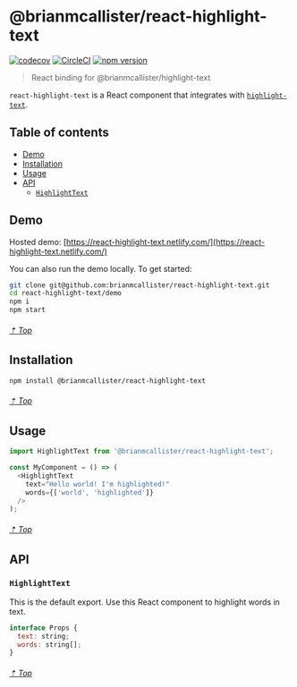 # @brianmcallister/react-highlight-text

[![codecov](https://codecov.io/gh/brianmcallister/react-highlight-text/branch/master/graph/badge.svg)](https://codecov.io/gh/brianmcallister/react-highlight-text) [![CircleCI](https://circleci.com/gh/brianmcallister/react-highlight-text.svg?style=svg)](https://circleci.com/gh/brianmcallister/react-highlight-text) [![npm version](https://img.shields.io/npm/v/@brianmcallister/react-highlight-text?label=version&color=%2354C536&logo=npm)](https://www.npmjs.com/package/@brianmcallister/react-highlight-text)

> React binding for @brianmcallister/highlight-text

`react-highlight-text` is a React component that integrates with [`highlight-text`](https://github.com/brianmcallister/highlight-text).

## Table of contents

- [Demo](#demo)
- [Installation](#installation)
- [Usage](#usage)
- [API](#api)
	- [`HighlightText`](#highlighttext)

## Demo

Hosted demo: [https://react-highlight-text.netlify.com/](https://react-highlight-text.netlify.com/)

You can also run the demo locally. To get started:

```sh
git clone git@github.com:brianmcallister/react-highlight-text.git
cd react-highlight-text/demo
npm i
npm start
```

###### [⇡ Top](#table-of-contents)

## Installation

```sh
npm install @brianmcallister/react-highlight-text
```

###### [⇡ Top](#table-of-contents)

## Usage

```js
import HighlightText from '@brianmcallister/react-highlight-text';

const MyComponent = () => (
  <HighlightText
    text="Hello world! I'm highlighted!"
    words={['world', 'highlighted']}
  />
);
```

###### [⇡ Top](#table-of-contents)

## API

### `HighlightText`

This is the default export. Use this React component to highlight words in text.

```js
interface Props {
  text: string;
  words: string[];
}
```

###### [⇡ Top](#table-of-contents)
